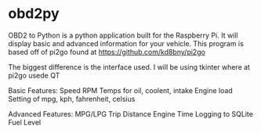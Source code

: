obd2py
======

OBD2 to Python is a python application built for the Raspberry Pi. It will display basic and advanced information for your vehicle. This program is based off of pi2go found at https://github.com/kd8bny/pi2go

The biggest difference is the interface used. I will be using tkinter where at pi2go usede QT

Basic Features:
Speed
RPM
Temps for oil, coolent, intake
Engine load
Setting of mpg, kph, fahrenheit, celsius

Advanced Features:
MPG/LPG
Trip Distance
Engine Time
Logging to SQLite
Fuel Level
